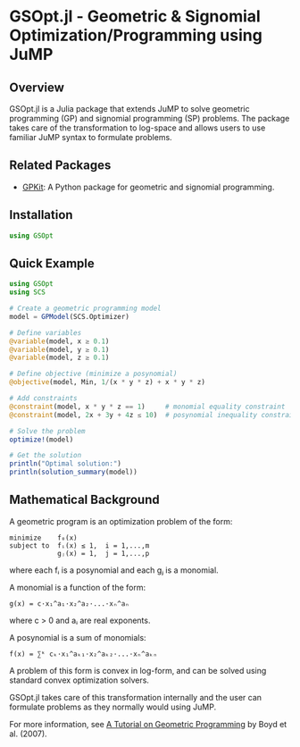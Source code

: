 # GSOpt.jl - Geometric & Signomial Optimization/Programming using JuMP

## Overview

GSOpt.jl is a Julia package that extends JuMP to solve geometric programming (GP) and signomial programming (SP) problems.
The package takes care of the transformation to log-space and allows users to use familiar JuMP syntax to formulate problems.

## Related Packages

- [GPKit](https://github.com/convexengineering/gpkit): A Python package for geometric and signomial programming.

## Installation

```julia
using GSOpt
```

## Quick Example

```julia
using GSOpt
using SCS

# Create a geometric programming model
model = GPModel(SCS.Optimizer)

# Define variables
@variable(model, x ≥ 0.1)
@variable(model, y ≥ 0.1)
@variable(model, z ≥ 0.1)

# Define objective (minimize a posynomial)
@objective(model, Min, 1/(x * y * z) + x * y * z)

# Add constraints
@constraint(model, x * y * z == 1)     # monomial equality constraint
@constraint(model, 2x + 3y + 4z ≤ 10)  # posynomial inequality constraint

# Solve the problem
optimize!(model)

# Get the solution
println("Optimal solution:")
println(solution_summary(model))
```

## Mathematical Background

A geometric program is an optimization problem of the form:

```
minimize    f₀(x)
subject to  fᵢ(x) ≤ 1,  i = 1,...,m
            gⱼ(x) = 1,  j = 1,...,p
```

where each fᵢ is a posynomial and each gⱼ is a monomial.

A monomial is a function of the form:

```
g(x) = c·x₁^a₁·x₂^a₂·...·xₙ^aₙ
```

where c > 0 and aᵢ are real exponents.

A posynomial is a sum of monomials:

```
f(x) = ∑ᵏ cₖ·x₁^aₖ₁·x₂^aₖ₂·...·xₙ^aₖₙ
```

A problem of this form is convex in log-form, and can be solved using standard convex optimization solvers.

GSOpt.jl takes care of this transformation internally and the user can formulate problems as they normally would using JuMP.

For more information, see [A Tutorial on Geometric Programming](https://stanford.edu/~boyd/papers/pdf/gp_tutorial.pdf) by Boyd et al. (2007).
